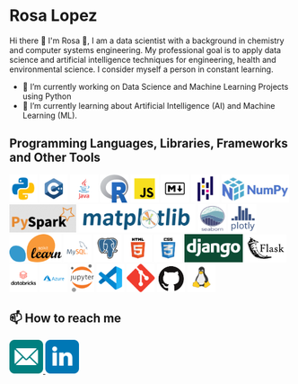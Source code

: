 # Rosa Lopez

Hi there 👋 I'm Rosa 🌱, I am a data scientist with a background in chemistry and computer systems engineering. 
My professional goal is to apply data science and artificial intelligence techniques for engineering, health and environmental science. I consider myself a person in constant learning.

- 🔭 I’m currently working on Data Science and Machine Learning Projects using Python
- 🌱 I’m currently learning about Artificial Intelligence (AI) and Machine Learning (ML).



## Programming Languages, Libraries, Frameworks and Other Tools
<p align='left'>
<img src="https://github.com/rosa-lpz/rosa-lpz/blob/main/icons/programming%20languages/python.svg" alt="Python" height="50" width="50" />
<img src="https://github.com/rosa-lpz/rosa-lpz/blob/main/icons/programming%20languages/c%2B%2B.svg" alt="C++" height="50" width="50" /> 
<img src="https://github.com/rosa-lpz/rosa-lpz/blob/main/icons/programming%20languages/java.svg" alt="Java" height="50" width="50" /> 
<img src="https://github.com/rosa-lpz/rosa-lpz/blob/main/icons/programming%20languages/Rlogo.png" alt="R" height="50" width="50" /> 
<img src="https://github.com/rosa-lpz/rosa-lpz/blob/main/icons/programming%20languages/javascript.svg" alt="JavaScript" height="50" width="50" /> 
<img src="https://github.com/rosa-lpz/rosa-lpz/blob/main/icons/others/markdown.svg" alt="Markdown" height="50" width="50" /> 
<img src="https://github.com/rosa-lpz/rosa-lpz/blob/main/icons/libraries/pandas.svg" alt="Pandas" height="50" width="50" /> 
<img src="https://github.com/rosa-lpz/rosa-lpz/blob/main/icons/libraries/numpy.png" alt="NumPy" height="50" /> 
<img src="https://github.com/rosa-lpz/rosa-lpz/blob/main/icons/libraries/pyspark.png" alt="PySpark" height="50" /> 
<img src="https://github.com/rosa-lpz/rosa-lpz/blob/main/icons/libraries/matplotlib.svg" alt="Matplotlib" height="50"/> 
<img src="https://github.com/rosa-lpz/rosa-lpz/blob/main/icons/libraries/seaborn1.png" alt="Seaborn" height="50" width="50" /> 
<img src="https://github.com/rosa-lpz/rosa-lpz/blob/main/icons/libraries/plotly.png" alt="Plotly" height="50" width="50" /> 
<img src="https://github.com/rosa-lpz/rosa-lpz/blob/main/icons/libraries/scikit-learn.svg" alt="Scikit-Learn" height="50"  /> 
<img src="https://github.com/rosa-lpz/rosa-lpz/blob/main/icons/databases/mysql.svg" alt="MySQL" height="50" /> 
<img src="https://github.com/rosa-lpz/rosa-lpz/blob/main/icons/databases/postgresql.svg" alt="PostgreSQL" height="50" width="50" /> 
<img src="https://github.com/rosa-lpz/rosa-lpz/blob/main/icons/others/html.svg" alt="HTML" height="50" />
<img src="https://github.com/rosa-lpz/rosa-lpz/blob/main/icons/others/css.svg" alt="CSS" height="50"  /> 
<img src="https://github.com/rosa-lpz/rosa-lpz/blob/main/icons/frameworks/django-logo.png" alt="Django" height="50" /> 
<img src="https://github.com/rosa-lpz/rosa-lpz/blob/main/icons/frameworks/flask-logo.png" alt="Flask" height="50" /> 
<img src="https://github.com/rosa-lpz/rosa-lpz/blob/main/icons/cloud/databricks-vector-logo.png" alt="Databricks" height="50" />
<img src="https://github.com/rosa-lpz/rosa-lpz/blob/main/icons/cloud/azure.svg" alt="Azure" height="50" />
<img src="https://github.com/rosa-lpz/rosa-lpz/blob/main/icons/ides/jupyter.png" alt="Jupyter Lab" height="50" />
<img src="https://github.com/rosa-lpz/rosa-lpz/blob/main/icons/ides/vscode.svg" alt="VS Code" height="50" />
<img src="https://github.com/rosa-lpz/rosa-lpz/blob/main/icons/others/git1.svg" alt="Git" height="50" />
<img src="https://github.com/rosa-lpz/rosa-lpz/blob/main/icons/cloud/github-logo.png" alt="GitHub" height="50" width="50" />
<img src="https://github.com/rosa-lpz/rosa-lpz/blob/main/icons/others/linux.svg" alt="Linux" height="50" width="50" />


</p>

## 📫 How to reach me
<p align='left'>
<a href="mailto:rosali.lopezen@outlook.com">
  <img src="https://github.com/rosa-lpz/rosa-lpz/blob/main/icons/social/email.svg" alt="Email" height="60" width="60" />
</a>
  
<a href="https://www.linkedin.com/in/rosalilopezen/">
  <img src="https://github.com/rosa-lpz/rosa-lpz/blob/main/icons/social/linkedin.svg" alt="LinkedIn" height="60" width="60" />
</a>
</p>


